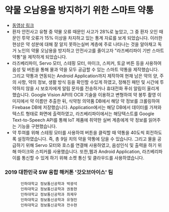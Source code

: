 # 약물 오남용을 방지하기 위한 스마트 약통  
* [동영상 링크](https://www.youtube.com/watch?v=kp1p8LfUtRs&t=56s "유튜브")  
* 환자 안전사고 유형 중 약물 오류 때문인 사고가 28%로 높았고, 그 중 환자 오인 때문인 투약 오류가 15% 이상을 차지하고 있는 통계 자료를 보게 되었습니다. 이러한 현상은 약 성분에 대해 잘 알지 못하는실버 계층에 주로 나타나는 것을 알아채고 독거 노인의 약물 오남용을 방지하고 안전사고를 줄이고자 "라즈베리파이 기반 스마트 약통"을 제작하게 되었습니다.  
* 라즈베리파이, Servo 모터, 스테핑 모터, 마이크, 스피커, 토글 버튼 등을 사용하여 음성 및 버튼을 통해 물과 약을 모두 공급할 수 있는 스마트 약통을 제작했습니다. 그리고 약통과 연동되는 Android Application까지 제작하여 현재 남은 약의 양, 주의 사항, 약의 정보, 생활 방식 등을 확인할 수있게 하였고, 정해진 패턴 및 시간에 투약하지 않을 시 보호자에게 알림 문자를 전송하거나 휴대전화 푸쉬 알림이 울리게 했습니다. Google Vision API의 OCR 기술을 이용하고 변형하여 약 봉투 촬영 이미지에서 약 이름만 추출한 뒤, 식약청 의약품 DB에서 해당 약 정보를 크롤링하여 Firebase DB에 저장했습니다. Application에서는 해당 DB에서 데이터를 가져와 텍스트 형태로 화면에 출력하였고, 라즈베리파이에서는 해당텍스트를 Google Text-to-Speech API를 통해 IoT 제품에 취약한 실버 계층에게 약 정보를 읽어주는 기능을 구현했습니다.  
* 약 투여를 위해 스테핑 모터를 사용하여 버튼을 클릭할 때 약통을 40도씩 회전하도록 설정하였습니다. 즉, 총 9일 치의 약을 약통에 담을 수 있습니다. 그리고 물을 공급하기 위해 Servo 모터와 호스를 연결해 사용하였고, 음성인식 및 출력을 하기 위해 마이크와 스피커를 사용했습니다. 또한,웹과 Android Application, 라즈베리파이를 통신할 수 있게 하기 위해 소켓 통신 및 클라우드를 사용하였습니다.  

### 2019 대한민국 SW 융합 해커톤 '갓오브아이스' 팀

           인하대학교 정보통신공학과 박광석  
           인하대학교 정보통신공학과 권동현  
           인하대학교 정보통신공학과 최제우  
           인하대학교 정보통신공학과 유형진  
           인하대학교 정보통신공학과 전수현  
